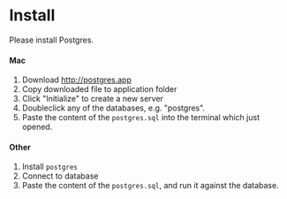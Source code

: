 # Install

Please install Postgres.

#### Mac
1. Download http://postgres.app 
2. Copy downloaded file to application folder
3. Click "Initialize" to create a new server
4. Doubleclick any of the databases, e.g. "postgres".
5. Paste the content of the `postgres.sql` into the terminal which just opened.


#### Other
1. Install `postgres`
2. Connect to database 
3. Paste the content of the `postgres.sql`, and run it against the database.